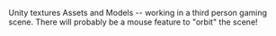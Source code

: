 Unity textures Assets and Models -- working in a third person gaming scene. There will probably be a mouse feature to "orbit" the scene!